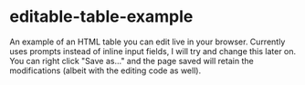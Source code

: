 editable-table-example
=====================

An example of an HTML table you can edit live in your browser. Currently uses prompts instead of inline input fields, I will try and change this later on. You can right click "Save as..." and the page saved will retain the modifications (albeit with the editing code as well).
